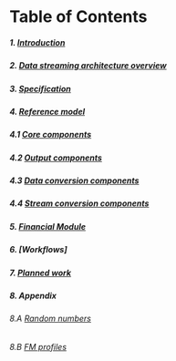 # Table of Contents

##### 1. [Introduction](Introduction.md)
##### 2. [Data streaming architecture overview](Overview.md)
##### 3. [Specification](Specification.md)
##### 4. [Reference model](ReferenceModel.md)
##### 4.1 [Core components](CoreComponents.md)
##### 4.2 [Output components](OutputComponents.md)
##### 4.3 [Data conversion components](DataConversionComponents.md)
##### 4.4 [Stream conversion components](StreamConversionComponents.md)
##### 5. [Financial Module](FinancialModule.md)
##### 6. [Workflows]
##### 7. [Planned work](PlannedWork.md)
##### 8. Appendix
###### 8.A [Random numbers](RandomNumbers.md)
###### 8.B [FM profiles](fmprofiles.md)
